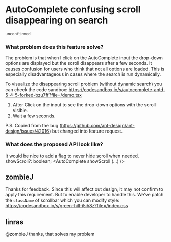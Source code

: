 # AutoComplete confusing scroll disappearing on search

`unconfirmed`

### What problem does this feature solve?

The problem is that when I click on the AutoComplete input the drop-down options are displayed but the scroll disappears after a few seconds. It causes confusion for users who think that not all options are loaded. This is especially disadvantageous in cases where the search is run dynamically.

To visualize the disappearing scroll problem (without dynamic search) you can check the code sandbox:
https://codesandbox.io/s/autocomplete-antd-5-4-5-forked-bzu7ff?file=/demo.tsx

1. After Click on the input to see the drop-down options with the scroll visible.
2. Wait a few seconds.

P.S. Copied from the bug (https://github.com/ant-design/ant-design/issues/42016) but changed into feature request.

### What does the proposed API look like?

It would be nice to add a flag to never hide scroll when needed.
showScroll?: boolean;
<AutoComplete showScroll (...) />

<!-- generated by ant-design-issue-helper. DO NOT REMOVE -->

## zombieJ

Thanks for feedback. Since this will affect out design, it may not confirm to apply this requirement. But to enable developer to handle this. We've patch the `className` of scrollbar which you can modify style:
https://codesandbox.io/s/green-hill-i5ih8z?file=/index.css

## linras

@zombieJ thanks, that solves my problem
